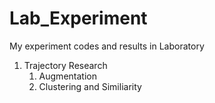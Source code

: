 # Lab_Experiment
My experiment codes and results in Laboratory
1. Trajectory Research
   1. Augmentation
   1. Clustering and Similiarity
